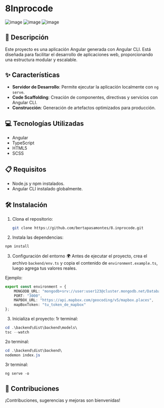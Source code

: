 # 8Inprocode
![image](https://github.com/user-attachments/assets/ea954aa4-1e80-41b8-8cd5-17cc733ad8b8)
![image](https://github.com/user-attachments/assets/fdab7d96-f593-444c-bace-4332e3706c92)
![image](https://github.com/user-attachments/assets/7cfd178a-6854-4418-b6c4-9c0aecb145ad)

## 📄 Descripción
Este proyecto es una aplicación Angular generada con Angular CLI. Está diseñada para facilitar el desarrollo de aplicaciones web, proporcionando una estructura modular y escalable.

## ✨ Características
- **Servidor de Desarrollo**: Permite ejecutar la aplicación localmente con `ng serve`.
- **Code Scaffolding**: Creación de componentes, directivas y servicios con Angular CLI.
- **Construcción**: Generación de artefactos optimizados para producción.

## 💻 Tecnologías Utilizadas
- Angular
- TypeScript
- HTML5
- SCSS

## 📋 Requisitos
- Node.js y npm instalados.
- Angular CLI instalado globalmente.

## 🛠️ Instalación
1. Clona el repositorio:
   ```bash
   git clone https://github.com/bertapasamontes/8.inprocode.git

2. Instala las dependencias:
```bash
npm install
```

3. Configuración del entorno 🌍
Antes de ejecutar el proyecto, crea el archivo `backend/env.ts` y copia el contenido de `environment.example.ts`, luego agrega tus valores reales.

Ejemplo:
```typescript
export const environment = {
    MONGODB_URL: "mongodb+srv://user:user123@cluster.mongodb.net/DatabaseMichi?retryWrites=true&w=majority&appName=Cluster0",
    PORT: "3000",
    MAPBOX_URL: "https://api.mapbox.com/geocoding/v5/mapbox.places",
    mapBoxToken: "tu_token_de_mapbox"
};
```

3. Inicializa el proyecto:
1r terminal:
```powershell
cd .\backend\dist\backend\models\
tsc --watch
```

2o terminal:
```powershell
cd .\backend\dist\backend\
nodemon index.js
```

3r terminal:
```powershell
ng serve -o
```

## 🤝 Contribuciones
¡Contribuciones, sugerencias y mejoras son bienvenidas!

